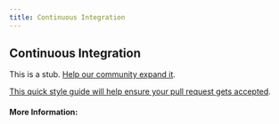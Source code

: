 ```yaml
---
title: Continuous Integration
---
```


## Continuous Integration

This is a stub. [Help our community expand it](https://github.com/freecodecamp/guides/tree/master/src/pages/articles/agile/continuous-integration/index.md).

[This quick style guide will help ensure your pull request gets accepted](https://github.com/freeCodeCamp/guides/blob/master/README.md).

<!-- The article goes here, in GitHub-flavored Markdown. Feel free to add YouTube videos, images, and CodePen/JSBin embeds  -->

#### More Information:
<!-- Please add any articles you think might be helpful to read before writing the article -->


